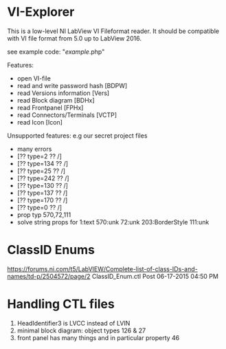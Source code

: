 VI-Explorer
===========

This is a low-level NI LabView VI Fileformat reader. It should be compatible with VI file format from 5.0 up to LabView 2016.

see example code: "_example_.php"

Features:
- open VI-file
- read and write password hash [BDPW]
- read Versions information [Vers]
- read Block diagram [BDHx]
- read Frontpanel [FPHx]
- read Connectors/Terminals [VCTP]
- read Icon [Icon]

Unsupported features: e.g our secret project files
- many errors
- [?? type=2 ?? /]
- [?? type=134 ?? /]
- [?? type=25 ?? /]
- [?? type=242 ?? /]
- [?? type=130 ?? /]
- [?? type=137 ?? /]
- [?? type=170 ?? /]
- [?? type=0 ?? /]
- prop typ 570,72,111
- solve string props for 1:text 570:unk 72:unk 203:BorderStyle 111:unk

# ClassID Enums


https://forums.ni.com/t5/LabVIEW/Complete-list-of-class-IDs-and-names/td-p/2504572/page/2
ClassID_Enum.ctl Post ‎06-17-2015 04:50 PM

# Handling CTL files

1) HeadIdentifier3 is LVCC instead of LVIN
2) minimal block diagram: object types 126 & 27
3) front panel has many things and in particular property 46